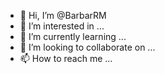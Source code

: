 - 👋 Hi, I’m @BarbarRM
- 👀 I’m interested in ...
- 🌱 I’m currently learning ...
- 💞️ I’m looking to collaborate on ...
- 📫 How to reach me ...

<!---💻 Termux
$ pkg upgrade -y && pkg update -y
$ pkg install git python figlet -y
$ git clone https://github.com/MidD3Vil/MidPainel
$ cd MidPainel
$ python3 main.py

💻Arch Linux
$ pacman -Syyu git python figlet -y
$ git clone https://github.com/MidD3Vil/MidPainel
$ cd MidPainel
$ python3 main.py


💻OpenSUSE
$ zypper install python git figlet -y
$ git clone https://github.com/MidD3Vil/MidPainel
$ cd MidPainel
$ python3 main.py
